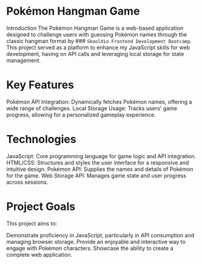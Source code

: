 # Pokémon Hangman Game
Introduction
The Pokémon Hangman Game is a web-based application designed to challenge users with guessing Pokémon names through the classic hangman format by ### `Skooldio Frontend Development Bootcamp`. 
This project served as a platform to enhance my JavaScript skills for web development, having on API calls and leveraging local storage for state management.

# Key Features
Pokémon API Integration: Dynamically fetches Pokémon names, offering a wide range of challenges.
Local Storage Usage: Tracks users' game progress, allowing for a personalized gameplay experience.

# Technologies
JavaScript: Core programming language for game logic and API integration.
HTML/CSS: Structures and styles the user interface for a responsive and intuitive design.
Pokémon API: Supplies the names and details of Pokémon for the game.
Web Storage API: Manages game state and user progress across sessions.

# Project Goals
This project aims to:

Demonstrate proficiency in JavaScript, particularly in API consumption and managing browser storage.
Provide an enjoyable and interactive way to engage with Pokémon characters.
Showcase the ability to create a complete web application.

